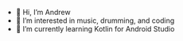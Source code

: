 - 👋 Hi, I’m Andrew
- 👀 I’m interested in music, drumming, and coding
- 🌱 I’m currently learning Kotlin for Android Studio
